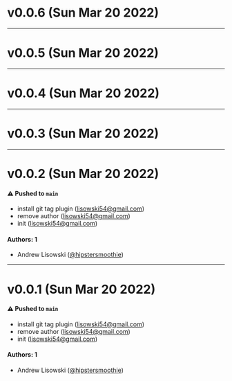 # v0.0.6 (Sun Mar 20 2022)



---

# v0.0.5 (Sun Mar 20 2022)



---

# v0.0.4 (Sun Mar 20 2022)



---

# v0.0.3 (Sun Mar 20 2022)



---

# v0.0.2 (Sun Mar 20 2022)

#### ⚠️ Pushed to `main`

- install git tag plugin (lisowski54@gmail.com)
- remove author (lisowski54@gmail.com)
- init (lisowski54@gmail.com)

#### Authors: 1

- Andrew Lisowski ([@hipstersmoothie](https://github.com/hipstersmoothie))

---

# v0.0.1 (Sun Mar 20 2022)

#### ⚠️ Pushed to `main`

- install git tag plugin (lisowski54@gmail.com)
- remove author (lisowski54@gmail.com)
- init (lisowski54@gmail.com)

#### Authors: 1

- Andrew Lisowski ([@hipstersmoothie](https://github.com/hipstersmoothie))
